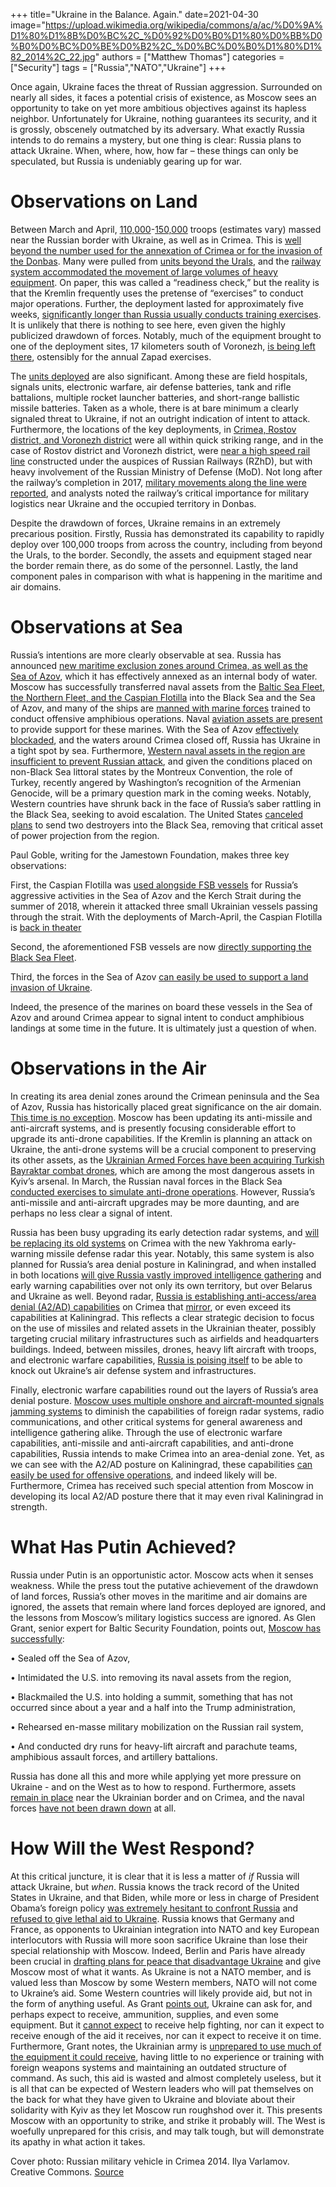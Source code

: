 +++
title="Ukraine in the Balance. Again."
date=2021-04-30
image="https://upload.wikimedia.org/wikipedia/commons/a/ac/%D0%9A%D1%80%D1%8B%D0%BC%2C_%D0%92%D0%B0%D1%80%D0%BB%D0%B0%D0%BC%D0%BE%D0%B2%2C_%D0%BC%D0%B0%D1%80%D1%82_2014%2C_22.jpg"
authors = ["Matthew Thomas"]
categories = ["Security"]
tags = ["Russia","NATO","Ukraine"]
+++

Once again, Ukraine faces the threat of Russian aggression. Surrounded on nearly all sides, it faces a potential crisis of existence, as Moscow sees an opportunity to take on yet more ambitious objectives against its hapless neighbor. Unfortunately for Ukraine, nothing guarantees its security, and it is grossly, obscenely outmatched by its adversary. What exactly Russia intends to do remains a mystery, but one thing is clear: Russia plans to attack Ukraine. When, where, how, how far – these things can only be speculated, but Russia is undeniably gearing up for war.

# Observations on Land

Between March and April, [110,000](https://jamestown.org/program/escalation-around-donbas-is-the-ukrainian-army-prepared-for-full-scale-russian-aggression/)-[150,000](https://www.reuters.com/world/europe/russian-military-build-up-near-ukraine-numbers-more-than-150000-troops-eus-2021-04-19/) troops (estimates vary) massed near the Russian border with Ukraine, as well as in Crimea. This is [well beyond the number used for the annexation of Crimea or for the invasion of the Donbas](https://jamestown.org/program/escalation-around-donbas-is-the-ukrainian-army-prepared-for-full-scale-russian-aggression/). Many were pulled from [units beyond the Urals](https://jamestown.org/program/declared-russian-troops-pull-out-did-the-kremlin-achieve-what-it-wanted/?fbclid=IwAR3pfA1KEJkEo5xVPaod5LadaXTQVxnC6vV9ZgETWgRfgX8tTTAoT4PbkDo), and the [railway system accommodated the movement of large volumes of heavy equipment](https://jamestown.org/program/declared-russian-troops-pull-out-did-the-kremlin-achieve-what-it-wanted/?fbclid=IwAR3pfA1KEJkEo5xVPaod5LadaXTQVxnC6vV9ZgETWgRfgX8tTTAoT4PbkDo). On paper, this was called a “readiness check,” but the reality is that the Kremlin frequently uses the pretense of “exercises” to conduct major operations. Further, the deployment lasted for approximately five weeks, [significantly longer than Russia usually conducts training exercises](https://www.csis.org/analysis/unpacking-russian-troop-buildup-along-ukraines-border). It is unlikely that there is nothing to see here, even given the highly publicized drawdown of forces. Notably, much of the equipment brought to one of the deployment sites, 17 kilometers south of Voronezh, [is being left there](https://www.csis.org/analysis/unpacking-russian-troop-buildup-along-ukraines-border), ostensibly for the annual Zapad exercises. 

The [units deployed](https://twitter.com/KofmanMichael/status/1382373261737086979) are also significant. Among these are field hospitals, signals units, electronic warfare, air defense batteries, tank and rifle battalions, multiple rocket launcher batteries, and short-range ballistic missile batteries. Taken as a whole, there is at bare minimum a clearly signaled threat to Ukraine, if not an outright indication of intent to attack. Furthermore, the locations of the key deployments, in [Crimea, Rostov district, and Voronezh district](https://www.rferl.org/a/russia-ukraine-military-buildup-larger-war-donbas/31208526.html) were all within quick striking range, and in the case of Rostov district and Voronezh district, were [near a high speed rail line](https://medium.com/dfrlab/choo-chooshka-new-russian-railway-and-military-movement-on-the-ukrainian-border-39070aacc0ef) constructed under the auspices of Russian Railways (RZhD), but with heavy involvement of the Russian Ministry of Defense (MoD). Not long after the railway’s completion in 2017, [military movements along the line were reported](https://medium.com/dfrlab/choo-chooshka-new-russian-railway-and-military-movement-on-the-ukrainian-border-39070aacc0ef), and analysts noted the railway’s critical importance for military logistics near Ukraine and the occupied territory in Donbas.

Despite the drawdown of forces, Ukraine remains in an extremely precarious position. Firstly, Russia has demonstrated its capability to rapidly deploy over 100,000 troops from across the country, including from beyond the Urals, to the border. Secondly, the assets and equipment staged near the border remain there, as do some of the personnel. Lastly, the land component pales in comparison with what is happening in the maritime and air domains. 

# Observations at Sea

Russia’s intentions are more clearly observable at sea. Russia has announced [new maritime exclusion zones around Crimea, as well as the Sea of Azov](https://jamestown.org/program/moscow-pulls-back-land-forces-from-ukrainian-border-but-not-its-navy-in-black-sea/?fbclid=IwAR3KJIOmbtnqHDLC1jPGdLWMA3sqAX3g_gdMZWRiC8XYdq4RQOxJ8iKXDWk), which it has effectively annexed as an internal body of water. Moscow has successfully transferred naval assets from the [Baltic Sea Fleet, the Northern Fleet, and the Caspian Flotilla](https://jamestown.org/program/declared-russian-troops-pull-out-did-the-kremlin-achieve-what-it-wanted/?fbclid=IwAR3pfA1KEJkEo5xVPaod5LadaXTQVxnC6vV9ZgETWgRfgX8tTTAoT4PbkDo) into the Black Sea and the Sea of Azov, and many of the ships are [manned with marine forces](https://jamestown.org/program/moscow-pulls-back-land-forces-from-ukrainian-border-but-not-its-navy-in-black-sea/?fbclid=IwAR3KJIOmbtnqHDLC1jPGdLWMA3sqAX3g_gdMZWRiC8XYdq4RQOxJ8iKXDWk) trained to conduct offensive amphibious operations. Naval [aviation assets are present](https://jamestown.org/program/moscow-pulls-back-land-forces-from-ukrainian-border-but-not-its-navy-in-black-sea/?fbclid=IwAR3KJIOmbtnqHDLC1jPGdLWMA3sqAX3g_gdMZWRiC8XYdq4RQOxJ8iKXDWk) to provide support for these marines. With the Sea of Azov [effectively blockaded](https://jamestown.org/program/russia-effectively-seizes-control-of-sea-of-azov-threatening-ukraine/?fbclid=IwAR2QRPQryk6h26oTv3VHiiSO28LZFPiAJH1gZPnqKKKHO8K6FlhawZxgvn4), and the waters around Crimea closed off, Russia has Ukraine in a tight spot by sea. Furthermore, [Western naval assets in the region are insufficient to prevent Russian attack](https://jamestown.org/program/moscow-pulls-back-land-forces-from-ukrainian-border-but-not-its-navy-in-black-sea/?fbclid=IwAR3KJIOmbtnqHDLC1jPGdLWMA3sqAX3g_gdMZWRiC8XYdq4RQOxJ8iKXDWk), and given the conditions placed on non-Black Sea littoral states by the Montreux Convention, the role of Turkey, recently angered by Washington’s recognition of the Armenian Genocide, will be a primary question mark in the coming weeks. Notably, Western countries have shrunk back in the face of Russia’s saber rattling in the Black Sea, seeking to avoid escalation. The United States [canceled plans](https://www.politico.com/news/2021/04/15/us-navy-ukraine-russia-tensions-481897) to send two destroyers into the Black Sea, removing that critical asset of power projection from the region.

Paul Goble, writing for the Jamestown Foundation, makes three key observations: 

First, the Caspian Flotilla was [used alongside FSB vessels](https://jamestown.org/program/moscow-pulls-back-land-forces-from-ukrainian-border-but-not-its-navy-in-black-sea/?fbclid=IwAR3KJIOmbtnqHDLC1jPGdLWMA3sqAX3g_gdMZWRiC8XYdq4RQOxJ8iKXDWk) for Russia’s aggressive activities in the Sea of Azov and the Kerch Strait during the summer of 2018, wherein it attacked three small Ukrainian vessels passing through the strait. With the deployments of March-April, the Caspian Flotilla is [back in theater](https://jamestown.org/program/russia-effectively-seizes-control-of-sea-of-azov-threatening-ukraine/?fbclid=IwAR2QRPQryk6h26oTv3VHiiSO28LZFPiAJH1gZPnqKKKHO8K6FlhawZxgvn4)

Second, the aforementioned FSB vessels are now [directly supporting the Black Sea Fleet](https://jamestown.org/program/russia-effectively-seizes-control-of-sea-of-azov-threatening-ukraine/?fbclid=IwAR2QRPQryk6h26oTv3VHiiSO28LZFPiAJH1gZPnqKKKHO8K6FlhawZxgvn4).

Third, the forces in the Sea of Azov [can easily be used to support a land invasion of Ukraine](https://jamestown.org/program/russia-effectively-seizes-control-of-sea-of-azov-threatening-ukraine/?fbclid=IwAR2QRPQryk6h26oTv3VHiiSO28LZFPiAJH1gZPnqKKKHO8K6FlhawZxgvn4).

Indeed, the presence of the marines on board these vessels in the Sea of Azov and around Crimea appear to signal intent to conduct amphibious landings at some time in the future. It is ultimately just a question of when. 

# Observations in the Air

In creating its area denial zones around the Crimean peninsula and the Sea of Azov, Russia has historically placed great significance on the air domain. [This time is no exception](https://jamestown.org/program/crimea-the-expanding-military-capabilities-of-russias-area-denial-zone-in-the-black-sea/). Moscow has been updating its anti-missile and anti-aircraft systems, and is presently focusing considerable effort to upgrade its anti-drone capabilities. If the Kremlin is planning an attack on Ukraine, the anti-drone systems will be a crucial component to preserving its other assets, as the [Ukrainian Armed Forces have been acquiring Turkish Bayraktar combat drones](https://jamestown.org/program/crimea-the-expanding-military-capabilities-of-russias-area-denial-zone-in-the-black-sea/), which are among the most dangerous assets in Kyiv’s arsenal. In March, the Russian naval forces in the Black Sea [conducted exercises to simulate anti-drone operations](https://jamestown.org/program/crimea-the-expanding-military-capabilities-of-russias-area-denial-zone-in-the-black-sea/). However, Russia’s anti-missile and anti-aircraft upgrades may be more daunting, and are perhaps no less clear a signal of intent.

Russia has been busy upgrading its early detection radar systems, and [will be replacing its old systems](https://jamestown.org/program/crimea-the-expanding-military-capabilities-of-russias-area-denial-zone-in-the-black-sea/) on Crimea with the new Yakhroma early-warning missile defense radar this year. Notably, this same system is also planned for Russia’s area denial posture in Kaliningrad, and when installed in both locations [will give Russia vastly improved intelligence gathering](https://jamestown.org/program/crimea-the-expanding-military-capabilities-of-russias-area-denial-zone-in-the-black-sea/) and early warning capabilities over not only its own territory, but over Belarus and Ukraine as well. Beyond radar, [Russia is establishing anti-access/area denial (A2/AD) capabilities](https://jamestown.org/program/crimea-the-expanding-military-capabilities-of-russias-area-denial-zone-in-the-black-sea/) on Crimea that [mirror](https://www.fpri.org/article/2020/07/maritime-security-issues-in-the-baltic-sea-region/), or even exceed its capabilities at Kaliningrad. This reflects a clear strategic decision to focus on the use of missiles and related assets in the Ukrainian theater, possibly targeting crucial military infrastructures such as airfields and headquarters buildings. Indeed, between missiles, drones, heavy lift aircraft with troops, and electronic warfare capabilities, [Russia is poising itself](https://www.youtube.com/watch?v=BzdrzeXs6Do) to be able to knock out Ukraine’s air defense system and infrastructures.

Finally, electronic warfare capabilities round out the layers of Russia’s area denial posture. [Moscow uses multiple onshore and aircraft-mounted signals jamming systems](https://jamestown.org/program/crimea-the-expanding-military-capabilities-of-russias-area-denial-zone-in-the-black-sea/) to diminish the capabilities of foreign radar systems, radio communications, and other critical systems for general awareness and intelligence gathering alike. Through the use of electronic warfare capabilities, anti-missile and anti-aircraft capabilities, and anti-drone capabilities, Russia intends to make Crimea into an area-denial zone. Yet, as we can see with the A2/AD posture on Kaliningrad, these capabilities [can easily be used for offensive operations](https://www.fpri.org/article/2020/07/maritime-security-issues-in-the-baltic-sea-region/), and indeed likely will be. Furthermore, Crimea has received such special attention from Moscow in developing its local A2/AD posture there that it may even rival Kaliningrad in strength. 

# What Has Putin Achieved?

Russia under Putin is an opportunistic actor. Moscow acts when it senses weakness. While the press tout the putative achievement of the drawdown of land forces, Russia’s other moves in the maritime and air domains are ignored, the assets that remain where land forces deployed are ignored, and the lessons from Moscow’s military logistics success are ignored. As Glen Grant, senior expert for Baltic Security Foundation, points out, [Moscow has successfully](https://www.facebook.com/glen.grant.908/posts/10165767361330112):

•	Sealed off the Sea of Azov,

•	Intimidated the U.S. into removing its naval assets from the region,

•	Blackmailed the U.S. into holding a summit, something that has not occurred since about a year and a half into the Trump administration,

•	Rehearsed en-masse military mobilization on the Russian rail system,

•	And conducted dry runs for heavy-lift aircraft and parachute teams, amphibious assault forces, and artillery battalions.

Russia has done all this and more while applying yet more pressure on Ukraine - and on the West as to how to respond. Furthermore, assets [remain in place](https://jamestown.org/program/escalation-around-donbas-is-the-ukrainian-army-prepared-for-full-scale-russian-aggression/) near the Ukrainian border and on Crimea, and the naval forces [have not been drawn down](https://jamestown.org/program/declared-russian-troops-pull-out-did-the-kremlin-achieve-what-it-wanted/?fbclid=IwAR3pfA1KEJkEo5xVPaod5LadaXTQVxnC6vV9ZgETWgRfgX8tTTAoT4PbkDo) at all. 

# How Will the West Respond?

At this critical juncture, it is clear that it is less a matter of _if_ Russia will attack Ukraine, but _when_. Russia knows the track record of the United States in Ukraine, and that Biden, while more or less in charge of President Obama’s foreign policy [was extremely hesitant to confront Russia](https://www.brookings.edu/blog/order-from-chaos/2018/03/05/dont-rehabilitate-obama-on-russia/) and [refused to give lethal aid to Ukraine](https://www.brookings.edu/blog/order-from-chaos/2018/03/05/dont-rehabilitate-obama-on-russia/). Russia knows that Germany and France, as opponents to Ukrainian integration into NATO and key European interlocutors with Russia will more soon sacrifice Ukraine than lose their special relationship with Moscow. Indeed, Berlin and Paris have already been crucial in [drafting plans for peace that disadvantage Ukraine](https://jamestown.org/program/russia-entraps-ukraines-president-in-the-steinmeier-formula/) and give Moscow most of what it wants. As Ukraine is not a NATO member, and is valued less than Moscow by some Western members, NATO will not come to Ukraine’s aid. Some Western countries will likely provide aid, but not in the form of anything useful. As Grant [points out](https://www.youtube.com/watch?v=BzdrzeXs6Do), Ukraine can ask for, and perhaps expect to receive, ammunition, supplies, and even some equipment. But it [cannot expect](https://www.youtube.com/watch?v=BzdrzeXs6Do) to receive help fighting, nor can it expect to receive enough of the aid it receives, nor can it expect to receive it on time. Furthermore, Grant notes, the Ukrainian army is [unprepared to use much of the equipment it could receive](https://www.youtube.com/watch?v=BzdrzeXs6Do), having little to no experience or training with foreign weapons systems and maintaining an outdated structure of command. As such, this aid is wasted and almost completely useless, but it is all that can be expected of Western leaders who will pat themselves on the back for what they have given to Ukraine and bloviate about their solidarity with Kyiv as they let Moscow run roughshod over it. This presents Moscow with an opportunity to strike, and strike it probably will. The West is woefully unprepared for this crisis, and may talk tough, but will demonstrate its apathy in what action it takes. 

Cover photo: Russian military vehicle in Crimea 2014. Ilya Varlamov. Creative Commons. [Source](https://upload.wikimedia.org/wikipedia/commons/a/ac/%D0%9A%D1%80%D1%8B%D0%BC%2C_%D0%92%D0%B0%D1%80%D0%BB%D0%B0%D0%BC%D0%BE%D0%B2%2C_%D0%BC%D0%B0%D1%80%D1%82_2014%2C_22.jpg)
